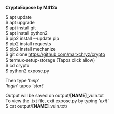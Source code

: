 **CryptoExpose by M412x**
			
$ apt update\
$ apt upgrade\
$ apt install git\
$ apt install python2\
$ pip2 install --update pip\
$ pip2 install requests\
$ pip2 install mechanize\
$ git clone https://github.com/marxchryz/crypto \
$ termux-setup-storage (Tapos click allow)\
$ cd crypto\
$ python2 expose.py

Then type *'help'*\
*'login'* tapos *'start'*

Output will be saved on output/**[NAME]**_vuln.txt  
To view the .txt file, exit expose.py by typing *'exit'*\
$ cat output/**[NAME]**_vuln.txt\
